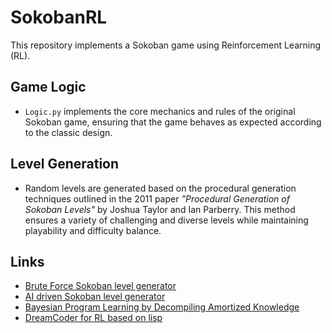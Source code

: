 # SokobanRL

This repository implements a Sokoban game using Reinforcement Learning (RL).

## Game Logic

- `Logic.py` implements the core mechanics and rules of the original Sokoban game, ensuring that the game behaves as expected according to the classic design.

## Level Generation

- Random levels are generated based on the procedural generation techniques outlined in the 2011 paper *"Procedural Generation of Sokoban Levels"* by Joshua Taylor and Ian Parberry. This method ensures a variety of challenging and diverse levels while maintaining playability and difficulty balance.

## Links
- [Brute Force Sokoban level generator](https://www.researchgate.net/publication/354819642_Procedural_Level_Generation_for_Sokoban_via_Deep_Learning_An_Experimental_Study)
- [AI driven Sokoban level generator](https://ianparberry.com/pubs/GAMEON-NA_METH_03.pdf)
- [Bayesian Program Learning by Decompiling Amortized Knowledge](https://arxiv.org/abs/2306.07856)
- [DreamCoder for RL based on lisp](https://arxiv.org/abs/2309.03651)
